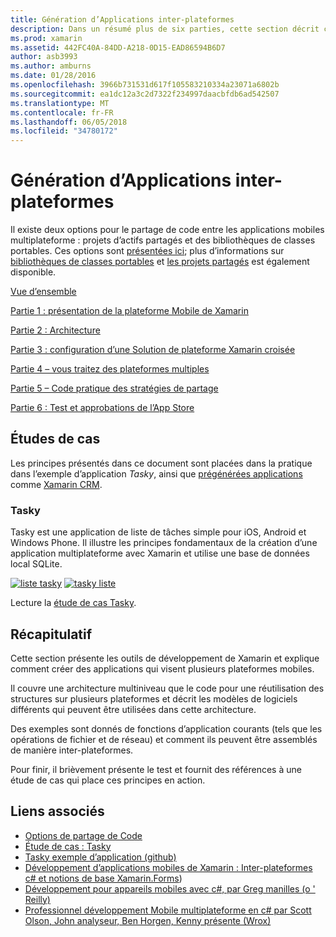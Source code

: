 ```yaml
---
title: Génération d’Applications inter-plateformes
description: Dans un résumé plus de six parties, cette section décrit comment créer des applications à l’aide de la plateforme de développement Xamarin – permet de comprendre comment Xamarin fonctionne à la conception d’applications mobiles et de test et de déploiement pour les magasins d’applications différentes.
ms.prod: xamarin
ms.assetid: 442FC40A-84DD-A218-0D15-EAD86594B6D7
author: asb3993
ms.author: amburns
ms.date: 01/28/2016
ms.openlocfilehash: 3966b731531d617f105583210334a23071a6802b
ms.sourcegitcommit: ea1dc12a3c2d7322f234997daacbfdb6ad542507
ms.translationtype: MT
ms.contentlocale: fr-FR
ms.lasthandoff: 06/05/2018
ms.locfileid: "34780172"
---
```

# <a name="building-cross-platform-applications"></a>Génération d’Applications inter-plateformes

Il existe deux options pour le partage de code entre les applications mobiles multiplateforme : projets d’actifs partagés et des bibliothèques de classes portables. Ces options sont [présentées ici](~/cross-platform/app-fundamentals/code-sharing.md); plus d’informations sur [bibliothèques de classes portables](~/cross-platform/app-fundamentals/pcl.md) et [les projets partagés](~/cross-platform/app-fundamentals/shared-projects.md) est également disponible.

<a name="Sections" />

 [Vue d’ensemble](~/cross-platform/app-fundamentals/building-cross-platform-applications/overview.md)

 [Partie 1 : présentation de la plateforme Mobile de Xamarin](~/cross-platform/app-fundamentals/building-cross-platform-applications/understanding-the-xamarin-mobile-platform.md)

 [Partie 2 : Architecture](~/cross-platform/app-fundamentals/building-cross-platform-applications/architecture.md)

 [Partie 3 : configuration d’une Solution de plateforme Xamarin croisée](~/cross-platform/app-fundamentals/building-cross-platform-applications/setting-up-a-xamarin-cross-platform-solution.md)

 [Partie 4 – vous traitez des plateformes multiples](~/cross-platform/app-fundamentals/building-cross-platform-applications/platform-divergence-abstraction-divergent-implementation.md)

 [Partie 5 – Code pratique des stratégies de partage](~/cross-platform/app-fundamentals/building-cross-platform-applications/practical-code-sharing-strategies.md)

 [Partie 6 : Test et approbations de l’App Store](~/cross-platform/app-fundamentals/building-cross-platform-applications/testing-and-app-store-approvals.md)

 <a name="Cross-Platform_Mobile_Application_Case_Studies" />

## <a name="case-studies"></a>Études de cas

Les principes présentés dans ce document sont placées dans la pratique dans l’exemple d’application *Tasky*, ainsi que [prégénérées applications](https://xamarin.com/prebuilt) comme [Xamarin CRM](https://xamarin.com/prebuilt/#xamarincrm).

 <a name="Tasky" />

### <a name="tasky"></a>Tasky

Tasky est une application de liste de tâches simple pour iOS, Android et Windows Phone.
Il illustre les principes fondamentaux de la création d’une application multiplateforme avec Xamarin et utilise une base de données local SQLite.

 [![liste tasky](images/iphone-list-sml.png)](images/iphone-list.png#lightbox) [ ![tasky liste](images/iphone-list-sml.png)](images/iphone-list.png#lightbox)

Lecture la [étude de cas Tasky](~/cross-platform/app-fundamentals/building-cross-platform-applications/case-study-tasky.md).

## <a name="summary"></a>Récapitulatif

Cette section présente les outils de développement de Xamarin et explique comment créer des applications qui visent plusieurs plateformes mobiles.

Il couvre une architecture multiniveau que le code pour une réutilisation des structures sur plusieurs plateformes et décrit les modèles de logiciels différents qui peuvent être utilisées dans cette architecture.

Des exemples sont donnés de fonctions d’application courants (tels que les opérations de fichier et de réseau) et comment ils peuvent être assemblés de manière inter-plateformes.

Pour finir, il brièvement présente le test et fournit des références à une étude de cas qui place ces principes en action.

## <a name="related-links"></a>Liens associés

- [Options de partage de Code](~/cross-platform/app-fundamentals/code-sharing.md)
- [Étude de cas : Tasky](~/cross-platform/app-fundamentals/building-cross-platform-applications/case-study-tasky.md)
- [Tasky exemple d’application (github)](https://developer.xamarin.com/samples/mobile/TaskyPortable/)
- [Développement d’applications mobiles de Xamarin : Inter-plateformes c# et notions de base Xamarin.Forms](http://www.amazon.com/Xamarin-Mobile-Application-Development-Cross-Platform/dp/1484202155/))
- [Développement pour appareils mobiles avec c#, par Greg manilles (o ' Reilly)](http://shop.oreilly.com/product/0636920024002.do)
- [Professionnel développement Mobile multiplateforme en c# par Scott Olson, John analyseur, Ben Horgen, Kenny présente (Wrox)](http://www.wiley.com/WileyCDA/WileyTitle/productCd-1118157702.html)
